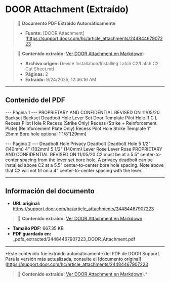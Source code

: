 # DOOR Attachment (Extraído)

> 📄 **Documento PDF Extraído Automáticamente**
> - **Fuente:** [DOOR Attachment](https://support.door.com/hc/article_attachments/24484467907223

> 📄 **Contenido extraído:** [Ver DOOR Attachment en Markdown](./24484467907223_DOOR_Attachment_extracted.md))
> - **Archivo origen:** Device Installation/Installing Latch C2/Latch C2 Cut Sheet.md
> - **Páginas:** 2
> - **Extraído:** 9/24/2025, 12:36:16 AM

---

## Contenido del PDF


--- Página 1 ---
PROPRIETARY AND CONFIDENTIAL  REVISED ON 11/05/20  Backset Backset Deadbolt Hole Lever Set  Door Template  Pilot Hole  R C L  Recess Pilot Hole  R  Recess (Strike Only) Recess (Strike + Reinforcement Plate) (Reinforcement Plate Only) Recess Pilot Hole  Strike Template  1"   25mm  Bore hole optional  1 1/8"[29mm]

--- Página 2 ---
Deadbolt Hole Privacy Deadbolt Deadbolt Hole 5 1/2” (140mm) 4” (102mm) 5 1/2” (140mm) Lever Rose Lever Rose  PROPRIETARY AND CONFIDENTIAL  REVISED ON 11/05/20  C2 must be at a 5.5" center-to-center spacing from the lever set bore hole. A privacy deadbolt can be installed above C2 at a 5.5" center-to-center bore hole spacing. Note above that C2 will not fit on a 4" center-to-center spacing with the lever.


---

## Información del documento

- **URL original:** https://support.door.com/hc/article_attachments/24484467907223

> 📄 **Contenido extraído:** [Ver DOOR Attachment en Markdown](./24484467907223_DOOR_Attachment_extracted.md)
- **Tamaño PDF:** 667.35 KB
- **PDF guardado en:** _pdfs_extracted/24484467907223_DOOR_Attachment.pdf

---

*Este contenido fue extraído automáticamente del PDF de DOOR Support. Para la versión más actualizada, consulte el [documento original](https://support.door.com/hc/article_attachments/24484467907223

> 📄 **Contenido extraído:** [Ver DOOR Attachment en Markdown](./24484467907223_DOOR_Attachment_extracted.md)).*
